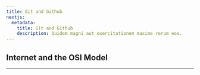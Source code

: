 ```yaml
---
title: Git and Github
nextjs:
  metadata:
    title: Git and Github
    description: Quidem magni aut exercitationem maxime rerum eos.
---
```


## Internet and the OSI Model

---
